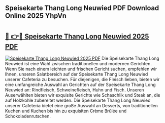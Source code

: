 ## Speisekarte Thang Long Neuwied PDF Download Online 2025 YhpVn

# <h2><a href="http://gc7t89b.nevu.top/?p=Speisekarte+Thang+Long+Neuwied">🔗 👉🔴 Speisekarte Thang Long Neuwied 2025 PDF</a></h2>

[![Speisekarte Thang Long Neuwied 2025 PDF](https://i.imgur.com/dBaPXMq.png)](http://gc7t89b.nevu.top/?p=Speisekarte+Thang+Long+Neuwied)
Die Speisekarte Thang Long Neuwied ist eine Wahl zwischen traditionellen und modernen Gerichten. Wenn Sie nach einem leichten und frischen Gericht suchen, empfehlen wir Ihnen, unseren Salatbereich auf der Speisekarte Thang Long Neuwied unserer Cafeteria zu besuchen. Für diejenigen, die Fleisch lieben, bieten wir eine umfangreiche Auswahl an Gerichten auf der Speisekarte Thang Long Neuwied an: Rindfleisch, Schweinefleisch, Huhn und Fisch. Unseren Auserwählten bieten wir exquisite Gerichte wie Schaschlik und Steak an, die auf Holzkohle zubereitet werden. Die Speisekarte Thang Long Neuwied unserer Cafeteria bietet eine große Auswahl an Desserts, von traditionellen Kuchen und Kuchen bis hin zu exquisiten Crème Brûlée und Schokoladenrutschen.
